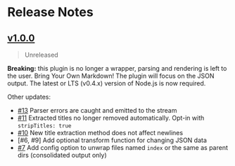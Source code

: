 # Release Notes

## [v1.0.0]

> Unreleased

**Breaking:** this plugin is no longer a wrapper, parsing and rendering is left to the user. Bring Your Own Markdown! The plugin will focus on the JSON output. The latest or LTS (v0.4.x) version of Node.js is now required.

Other updates:

- [#13] Parser errors are caught and emitted to the stream
- [#11] Extracted titles no longer removed automatically. Opt-in with `stripTitles: true`
- [#10] New title extraction method does not affect newlines
- [#6, #9] Add optional transform function for changing JSON data
- [#7] Add config option to unwrap files named `index` or the same as parent dirs (consolidated output only)

[#13]: https://github.com/sparkartgroup/gulp-markdown-to-json/issues/13
[#11]: https://github.com/sparkartgroup/gulp-markdown-to-json/issues/11
[#10]: https://github.com/sparkartgroup/gulp-markdown-to-json/issues/10
[#6]: https://github.com/sparkartgroup/gulp-markdown-to-json/issues/6
[#7]: https://github.com/sparkartgroup/gulp-markdown-to-json/issues/7
[#9]: https://github.com/sparkartgroup/gulp-markdown-to-json/issues/9
[v1.0.0]: https://github.com/sparkartgroup/gulp-markdown-to-json/compare/v0.4.0...v1.0.0
